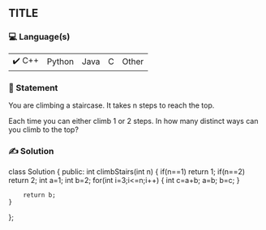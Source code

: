 ## TITLE

### 💻 Language(s)

<table>
    <tr>
        <td>✔️ C++</td>
        <td>  Python</td>
        <td>  Java</td>
        <td>  C</td>
        <td>  Other</td>
    </tr>
</table>

<!-- ### Question Plaform
(If platform is miscellaneous)
✔️AtCoder
Topcoder
SPOJ
-->

### 📖 Statement

You are climbing a staircase. It takes n steps to reach the top.

Each time you can either climb 1 or 2 steps. In how many distinct ways can you climb to the top?

### ✍️ Solution

class Solution {
public:
int climbStairs(int n) {
if(n==1)
return 1;
if(n==2)
return 2;
int a=1;
int b=2;
for(int i=3;i<=n;i++)
{
int c=a+b;
a=b;
b=c;
}

        return b;
    }

};
